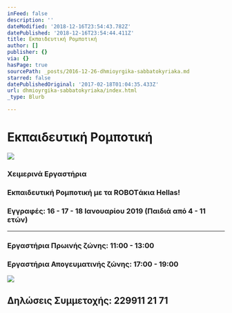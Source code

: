 ```yaml
---
inFeed: false
description: ''
dateModified: '2018-12-16T23:54:43.782Z'
datePublished: '2018-12-16T23:54:44.411Z'
title: Εκπαιδευτική Ρομποτική
author: []
publisher: {}
via: {}
hasPage: true
sourcePath: _posts/2016-12-26-dhmioyrgika-sabbatokyriaka.md
starred: false
datePublishedOriginal: '2017-02-18T01:04:35.433Z'
url: dhmioyrgika-sabbatokyriaka/index.html
_type: Blurb

---
```

# Εκπαιδευτική Ρομποτική
![](https://s3-us-west-2.amazonaws.com/the-grid-img/p/2a1fbd1019ab5eeae713f11cc79f48b66508b95c.png)

### Χειμερινά Εργαστήρια 

### Εκπαιδευτική Ρομποτική με τα ROBOTάκια Hellas!

### Εγγραφές: 16 - 17 - 18 Ιανουαρίου 2019 (Παιδιά από 4 - 11 ετών)

---

### Εργαστήρια Πρωινής ζώνης: 11:00 - 13:00 

### Εργαστήρια Απογευματινής ζώνης: 17:00 - 19:00
![](https://the-grid-user-content.s3-us-west-2.amazonaws.com/fd9e50b3-b915-462e-8fd2-a56936ffd6f1.png)

## Δηλώσεις Συμμετοχής: 229911 21 71